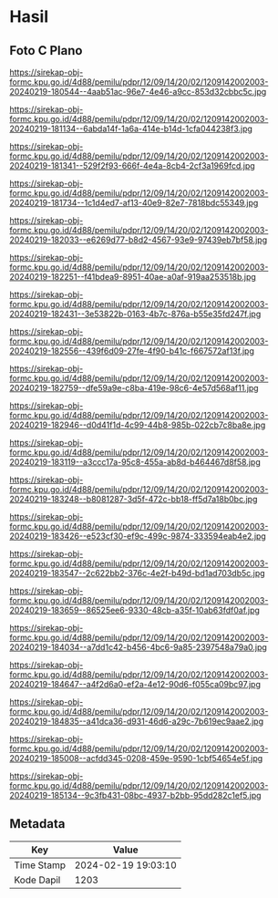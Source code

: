 # Hasil

## Foto C Plano

https://sirekap-obj-formc.kpu.go.id/4d88/pemilu/pdpr/12/09/14/20/02/1209142002003-20240219-180544--4aab51ac-96e7-4e46-a9cc-853d32cbbc5c.jpg

https://sirekap-obj-formc.kpu.go.id/4d88/pemilu/pdpr/12/09/14/20/02/1209142002003-20240219-181134--6abda14f-1a6a-414e-b14d-1cfa044238f3.jpg

https://sirekap-obj-formc.kpu.go.id/4d88/pemilu/pdpr/12/09/14/20/02/1209142002003-20240219-181341--529f2f93-666f-4e4a-8cb4-2cf3a1969fcd.jpg

https://sirekap-obj-formc.kpu.go.id/4d88/pemilu/pdpr/12/09/14/20/02/1209142002003-20240219-181734--1c1d4ed7-af13-40e9-82e7-7818bdc55349.jpg

https://sirekap-obj-formc.kpu.go.id/4d88/pemilu/pdpr/12/09/14/20/02/1209142002003-20240219-182033--e6269d77-b8d2-4567-93e9-97439eb7bf58.jpg

https://sirekap-obj-formc.kpu.go.id/4d88/pemilu/pdpr/12/09/14/20/02/1209142002003-20240219-182251--f41bdea9-8951-40ae-a0af-919aa253518b.jpg

https://sirekap-obj-formc.kpu.go.id/4d88/pemilu/pdpr/12/09/14/20/02/1209142002003-20240219-182431--3e53822b-0163-4b7c-876a-b55e35fd247f.jpg

https://sirekap-obj-formc.kpu.go.id/4d88/pemilu/pdpr/12/09/14/20/02/1209142002003-20240219-182556--439f6d09-27fe-4f90-b41c-f667572af13f.jpg

https://sirekap-obj-formc.kpu.go.id/4d88/pemilu/pdpr/12/09/14/20/02/1209142002003-20240219-182759--dfe59a9e-c8ba-419e-98c6-4e57d568af11.jpg

https://sirekap-obj-formc.kpu.go.id/4d88/pemilu/pdpr/12/09/14/20/02/1209142002003-20240219-182946--d0d41f1d-4c99-44b8-985b-022cb7c8ba8e.jpg

https://sirekap-obj-formc.kpu.go.id/4d88/pemilu/pdpr/12/09/14/20/02/1209142002003-20240219-183119--a3ccc17a-95c8-455a-ab8d-b464467d8f58.jpg

https://sirekap-obj-formc.kpu.go.id/4d88/pemilu/pdpr/12/09/14/20/02/1209142002003-20240219-183248--b8081287-3d5f-472c-bb18-ff5d7a18b0bc.jpg

https://sirekap-obj-formc.kpu.go.id/4d88/pemilu/pdpr/12/09/14/20/02/1209142002003-20240219-183426--e523cf30-ef9c-499c-9874-333594eab4e2.jpg

https://sirekap-obj-formc.kpu.go.id/4d88/pemilu/pdpr/12/09/14/20/02/1209142002003-20240219-183547--2c622bb2-376c-4e2f-b49d-bd1ad703db5c.jpg

https://sirekap-obj-formc.kpu.go.id/4d88/pemilu/pdpr/12/09/14/20/02/1209142002003-20240219-183659--86525ee6-9330-48cb-a35f-10ab63fdf0af.jpg

https://sirekap-obj-formc.kpu.go.id/4d88/pemilu/pdpr/12/09/14/20/02/1209142002003-20240219-184034--a7dd1c42-b456-4bc6-9a85-2397548a79a0.jpg

https://sirekap-obj-formc.kpu.go.id/4d88/pemilu/pdpr/12/09/14/20/02/1209142002003-20240219-184647--a4f2d6a0-ef2a-4e12-90d6-f055ca09bc97.jpg

https://sirekap-obj-formc.kpu.go.id/4d88/pemilu/pdpr/12/09/14/20/02/1209142002003-20240219-184835--a41dca36-d931-46d6-a29c-7b619ec9aae2.jpg

https://sirekap-obj-formc.kpu.go.id/4d88/pemilu/pdpr/12/09/14/20/02/1209142002003-20240219-185008--acfdd345-0208-459e-9590-1cbf54654e5f.jpg

https://sirekap-obj-formc.kpu.go.id/4d88/pemilu/pdpr/12/09/14/20/02/1209142002003-20240219-185134--9c3fb431-08bc-4937-b2bb-95dd282c1ef5.jpg


## Metadata

| Key        | Value               |
| ---------- | ------------------- |
| Time Stamp | 2024-02-19 19:03:10 |
| Kode Dapil | 1203                |



